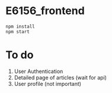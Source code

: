 # E6156_frontend
    npm install
    npm start
# To do
1. User Authentication
2. Detailed page of articles (wait for api)
3. User profile (not important)